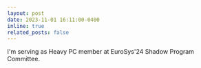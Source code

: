 ```yaml
---
layout: post
date: 2023-11-01 16:11:00-0400
inline: true
related_posts: false
---
```


I'm serving as Heavy PC member at EuroSys'24 Shadow Program Committee.

